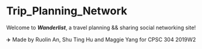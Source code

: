 # Trip_Planning_Network

Welcome to __*Wanderlist*__, a travel planning && sharing social networking site!

✈️ Made by Ruolin An, Shu Ting Hu and Maggie Yang for CPSC 304 2019W2
